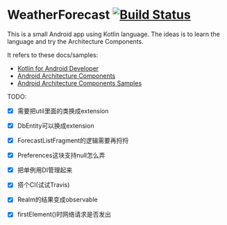 # WeatherForecast  [![Build Status](https://www.travis-ci.org/csumissu/WeatherForecast.svg?branch=master)](https://www.travis-ci.org/csumissu/WeatherForecast)
This is a small Android app using Kotlin language. The ideas is to learn the language and try the Architecture Components.

It refers to these docs/samples:
* [Kotlin for Android Developer](https://github.com/antoniolg/Kotlin-for-Android-Developers)
* [Android Architecture Components](https://developer.android.com/topic/libraries/architecture/index.html)
* [Android Architecture Components Samples](https://github.com/googlesamples/android-architecture-components)

TODO:
- [x] 需要把util里面的类换成extension
- [x] DbEntity可以换成extension
- [x] ForecastListFragment的逻辑需要再捋捋
- [x] Preferences这块支持null怎么弄
- [x] 把单例用DI管理起来
- [x] 搭个CI(试试Travis)
- [x] Realm的结果变成observable
- [x] firstElement()时网络请求是否发出


